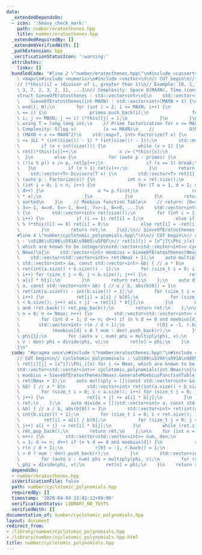 ```yaml
---
data:
  _extendedDependsOn:
  - icon: ':heavy_check_mark:'
    path: number/eratosthenes.hpp
    title: number/eratosthenes.hpp
  _extendedRequiredBy: []
  _extendedVerifiedWith: []
  _pathExtension: hpp
  _verificationStatusIcon: ':warning:'
  attributes:
    links: []
  bundledCode: "#line 2 \"number/eratosthenes.hpp\"\n#include <cassert>\n#include\
    \ <map>\n#include <numeric>\n#include <vector>\n\n// CUT begin\n// Sieve of Eratosthenes\n\
    // (*this)[i] = (divisor of i, greater than 1)\n// Example: [0, 1, 2, 3, 2, 5,\
    \ 3, 7, 2, 3, 2, 11, ...]\n// Complexity: Space O(MAXN), Time (construction) O(MAXNloglogMAXN)\n\
    struct SieveOfEratosthenes : std::vector<int>\n{\n    std::vector<int> primes;\n\
    \    SieveOfEratosthenes(int MAXN) : std::vector<int>(MAXN + 1) {\n        std::iota(begin(),\
    \ end(), 0);\n        for (int i = 2; i <= MAXN; i++) {\n            if ((*this)[i]\
    \ == i) {\n                primes.push_back(i);\n                for (int j =\
    \ i; j <= MAXN; j += i) (*this)[j] = i;\n            }\n        }\n    }\n   \
    \ using T = long long int;\n    // Prime factorization for x <= MAXN^2\n    //\
    \ Complexity: O(log x)          (x <= MAXN)\n    //             O(MAXN / logMAXN)\
    \ (MAXN < x <= MAXN^2)\n    std::map<T, int> Factorize(T x) {\n        assert(x\
    \ <= 1LL * (int(size()) - 1) * (int(size()) - 1));\n        std::map<T, int> ret;\n\
    \        if (x < int(size())) {\n            while (x > 1) {\n               \
    \ ret[(*this)[x]]++;\n                x /= (*this)[x];\n            }\n      \
    \  }\n        else {\n            for (auto p : primes) {\n                while\
    \ (!(x % p)) x /= p, ret[p]++;\n                if (x == 1) break;\n         \
    \   }\n            if (x > 1) ret[x]++;\n        }\n        return ret;\n    }\n\
    \    std::vector<T> Divisors(T x) {\n        std::vector<T> ret{1};\n        for\
    \ (auto p : Factorize(x)) {\n            int n = ret.size();\n            for\
    \ (int i = 0; i < n; i++) {\n                for (T a = 1, d = 1; d <= p.second;\
    \ d++) {\n                    a *= p.first;\n                    ret.push_back(ret[i]\
    \ * a);\n                }\n            }\n        }\n        return ret; // Not\
    \ sorted\n    }\n    // Moebius function Table\n    // return: [0=>0, 1=>1, 2=>-1,\
    \ 3=>-1, 4=>0, 5=>-1, 6=>1, 7=>-1, 8=>0, ...]\n    std::vector<int> GenerateMoebiusFunctionTable()\
    \ {\n        std::vector<int> ret(size());\n        for (int i = 1; i < int(size());\
    \ i++) {\n            if (i == 1) ret[i] = 1;\n            else if ((i / (*this)[i])\
    \ % (*this)[i] == 0) ret[i] = 0;\n            else ret[i] = -ret[i / (*this)[i]];\n\
    \        }\n        return ret;\n    }\n};\n// SieveOfEratosthenes sieve(100000);\n\
    #line 4 \"number/cyclotomic_polynomials.hpp\"\n\n// CUT begin\n// cyclotomic polynominals\
    \ : \u5186\u5206\u591A\u9805\u5F0F\n// ret[i][j] = [x^j]\\Phi_i(x) for i <= Nmax,\
    \ which are known to be integers\nstd::vector<std::vector<int>> cyclotomic_polynomials(int\
    \ Nmax)\n{\n    std::vector<int> moebius = SieveOfEratosthenes(Nmax).GenerateMoebiusFunctionTable();\n\
    \    std::vector<std::vector<int>> ret(Nmax + 1);\n    auto multiply = [](const\
    \ std::vector<int> &a, const std::vector<int> &b) { // a * b\n        std::vector<int>\
    \ ret(int(a.size() + b.size()) - 1);\n        for (size_t i = 0; i < a.size();\
    \ i++) for (size_t j = 0; j < b.size(); j++) {\n                ret[i + j] +=\
    \ a[i] * b[j];\n        }\n        return ret;\n    };\n    auto divide = [](std::vector<int>\
    \ a, const std::vector<int> &b) { // a / b, abs(b[0]) = 1\n        std::vector<int>\
    \ ret(int(a.size()) - int(b.size()) + 1);\n        for (size_t i = 0; i < ret.size();\
    \ i++) {\n            ret[i] = a[i] / b[0];\n            for (size_t j = 0; j\
    \ < b.size(); j++) a[i + j] -= ret[i] * b[j];\n        }\n        while (ret.size()\
    \ and !ret.back()) ret.pop_back();\n        return ret;\n    };\n\n    for (int\
    \ n = 0; n <= Nmax; n++) {\n        std::vector<std::vector<int>> num, den;\n\
    \        for (int d = 1; d <= n; d++) if (n % d == 0 and moebius[d]) {\n     \
    \       std::vector<int> r(n / d + 1);\n            r[0] = -1, r.back() = 1;\n\
    \            (moebius[d] > 0 ? num : den).push_back(r);\n        }\n        std::vector<int>\
    \ phi{1};\n        for (auto v : num) phi = multiply(phi, v);\n        for (auto\
    \ v : den) phi = divide(phi, v);\n        ret[n] = phi;\n    }\n    return ret;\n\
    }\n"
  code: "#pragma once\n#include \"number/eratosthenes.hpp\"\n#include <vector>\n\n\
    // CUT begin\n// cyclotomic polynominals : \u5186\u5206\u591A\u9805\u5F0F\n//\
    \ ret[i][j] = [x^j]\\Phi_i(x) for i <= Nmax, which are known to be integers\n\
    std::vector<std::vector<int>> cyclotomic_polynomials(int Nmax)\n{\n    std::vector<int>\
    \ moebius = SieveOfEratosthenes(Nmax).GenerateMoebiusFunctionTable();\n    std::vector<std::vector<int>>\
    \ ret(Nmax + 1);\n    auto multiply = [](const std::vector<int> &a, const std::vector<int>\
    \ &b) { // a * b\n        std::vector<int> ret(int(a.size() + b.size()) - 1);\n\
    \        for (size_t i = 0; i < a.size(); i++) for (size_t j = 0; j < b.size();\
    \ j++) {\n                ret[i + j] += a[i] * b[j];\n        }\n        return\
    \ ret;\n    };\n    auto divide = [](std::vector<int> a, const std::vector<int>\
    \ &b) { // a / b, abs(b[0]) = 1\n        std::vector<int> ret(int(a.size()) -\
    \ int(b.size()) + 1);\n        for (size_t i = 0; i < ret.size(); i++) {\n   \
    \         ret[i] = a[i] / b[0];\n            for (size_t j = 0; j < b.size();\
    \ j++) a[i + j] -= ret[i] * b[j];\n        }\n        while (ret.size() and !ret.back())\
    \ ret.pop_back();\n        return ret;\n    };\n\n    for (int n = 0; n <= Nmax;\
    \ n++) {\n        std::vector<std::vector<int>> num, den;\n        for (int d\
    \ = 1; d <= n; d++) if (n % d == 0 and moebius[d]) {\n            std::vector<int>\
    \ r(n / d + 1);\n            r[0] = -1, r.back() = 1;\n            (moebius[d]\
    \ > 0 ? num : den).push_back(r);\n        }\n        std::vector<int> phi{1};\n\
    \        for (auto v : num) phi = multiply(phi, v);\n        for (auto v : den)\
    \ phi = divide(phi, v);\n        ret[n] = phi;\n    }\n    return ret;\n}\n"
  dependsOn:
  - number/eratosthenes.hpp
  isVerificationFile: false
  path: number/cyclotomic_polynomials.hpp
  requiredBy: []
  timestamp: '2020-04-04 22:42:12+09:00'
  verificationStatus: LIBRARY_NO_TESTS
  verifiedWith: []
documentation_of: number/cyclotomic_polynomials.hpp
layout: document
redirect_from:
- /library/number/cyclotomic_polynomials.hpp
- /library/number/cyclotomic_polynomials.hpp.html
title: number/cyclotomic_polynomials.hpp
---
```

